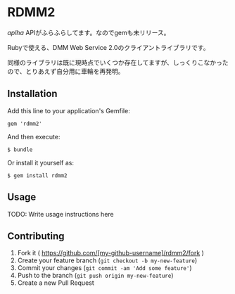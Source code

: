 # RDMM2

*aplha* APIがふらふらしてます。なのでgemも未リリース。

Rubyで使える、DMM Web Service 2.0のクライアントライブラリです。

同様のライブラリは既に現時点でいくつか存在してますが、しっくりこなかったので、とりあえず自分用に車輪を再発明。


## Installation

Add this line to your application's Gemfile:

    gem 'rdmm2'

And then execute:

    $ bundle

Or install it yourself as:

    $ gem install rdmm2

## Usage

TODO: Write usage instructions here

## Contributing

1. Fork it ( https://github.com/[my-github-username]/rdmm2/fork )
2. Create your feature branch (`git checkout -b my-new-feature`)
3. Commit your changes (`git commit -am 'Add some feature'`)
4. Push to the branch (`git push origin my-new-feature`)
5. Create a new Pull Request
